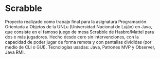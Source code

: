 # Scrabble
Proyecto realizado como trabajo final para la asignatura Programación Orientada a Objetos de la UNLu (Universidad Nacional de Luján) en Java, que consiste en el famoso juego de mesa Scrabble de Hasbro/Mattel para dos o más jugadores. Hecho desde cero sin intervenciones, con la capacidad de poder jugar de forma remota y con pantallas divididas (por medio de CLI o GUI).
Tecnologías usadas: Java, Patrones MVP y Observer, Java RMI.

